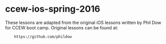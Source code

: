 # ccew-ios-spring-2016

These lessons are adapted from the original iOS lessons written by Phil Dow for CCEW boot camp. Original lessons can be found at:

		https://github.com/phildow
